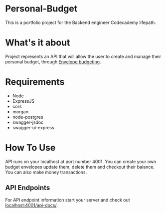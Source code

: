# Personal-Budget
This is a portfolio project for the Backend engineer Codecademy lifepath.

# What's it about
Project represents an API that will allow the user to create and manage their personal budget, through [Envelope budgeting](https://www.thebalancemoney.com/what-is-envelope-budgeting-1293682).

# Requirements
- Node
- ExpressJS
- cors
- morgan
- node-postgres
- swagger-jsdoc
- swagger-ui-express

# How To Use
API runs on your localhost at port number 4001. You can create your own budget envelopes update them, delete them and checkout their balance. You can also make money transactions.

## API Endpoints
For API endpoint information start your server and check out [localhost:4001/api-docs/](http://localhost:4001/api-docs/).
